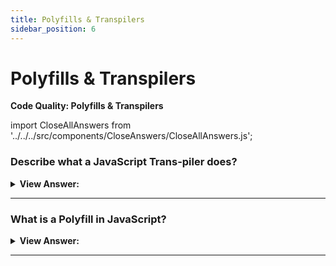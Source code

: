 ```yaml
---
title: Polyfills & Transpilers
sidebar_position: 6
---
```


# Polyfills & Transpilers

**Code Quality: Polyfills & Transpilers**

<head>
  <title>Polyfills & Transpilers - Frontend Interview Questions & Answers</title>
  <meta charSet="utf-8" />
</head>

import CloseAllAnswers from '../../../src/components/CloseAnswers/CloseAllAnswers.js';

<CloseAllAnswers />

### Describe what a JavaScript Trans-piler does?

<details>
  <summary><strong>View Answer:</strong></summary>
  <div>
  <div><strong>Interview Response:</strong> A transpiler is a special piece of software that can parse (“read and understand”) modern code, and rewrite it using older syntax constructs, so that the result would be the same.
</div><br />
  <div><strong className="codeExample">Code Example:</strong><br /><br />

  <div></div>

```js
// before running the transpiler
height = height ?? 100;

// after running the transpiler
height = height !== undefined && height !== null ? height : 100;
```

:::note

Before 2020, JavaScript did not have a nullish coalescing operator (??). In order to make it work we needed a piece of software to convert it into workable code for older browsers.

:::

  </div>
  </div>
</details>

---

### What is a Polyfill in JavaScript?

<details>
  <summary><strong>View Answer:</strong></summary>
  <div>
  <div><strong>Interview Response:</strong> A polyfill fills in the gaps where newer JavaScript features may not be compatible with older browsers.
</div><br />
  <div><strong className="codeExample">Code Example:</strong> Polyfill if Math.trunc function does not exist in an older engine.<br /><br />

  <div></div>

```js
if (!Math.trunc) {
  // if no such function
  // implement it
  Math.trunc = function (number) {
    // Math.ceil and Math.floor exist even in ancient JavaScript engines
    // they are covered later in the tutorial
    return number < 0 ? Math.ceil(number) : Math.floor(number);
  };
}
```

  </div>
  </div>
</details>

---
